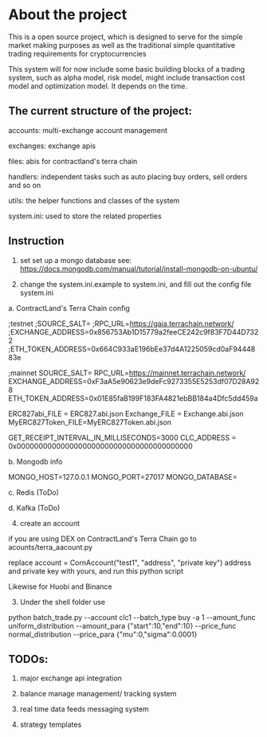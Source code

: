 # About the project

This is a open source project, which is designed to serve for the simple market making purposes as well as the traditional simple quantitative trading requirements for cryptocurrencies

This system will for now include some basic building blocks of a trading system, such as alpha model, risk model, might include transaction cost model and optimization model. It depends on the time. 

## The current structure of the project:

accounts: multi-exchange account management

exchanges: exchange apis

files: abis for contractland's terra chain

handlers: independent tasks such as auto placing buy orders, sell orders and so on 

utils: the helper functions and classes of the system

system.ini: used to store the related properties

## Instruction

1. set set up a mongo database see: https://docs.mongodb.com/manual/tutorial/install-mongodb-on-ubuntu/

2. change the system.ini.example to system.ini, and fill out the config file system.ini

a. ContractLand's Terra Chain config

;testnet
;SOURCE_SALT=
;RPC_URL=https://gaia.terrachain.network/
;EXCHANGE_ADDRESS=0x856753Ab1D15779a2feeCE242c9f83F7D44D7322
;ETH_TOKEN_ADDRESS=0x664C933aE196bEe37d4A1225059cd0aF9444883e

;mainnet
SOURCE_SALT=
RPC_URL=https://mainnet.terrachain.network/
EXCHANGE_ADDRESS=0xF3aA5e90623e9deFc9273355E5253df07D28A928
ETH_TOKEN_ADDRESS=0x01E85faB199F183FA4821ebBB184a4Dfc5dd459a

ERC827abi_FILE = ERC827.abi.json
Exchange_FILE = Exchange.abi.json
MyERC827Token_FILE=MyERC827Token.abi.json


GET_RECEIPT_INTERVAL_IN_MILLISECONDS=3000
CLC_ADDRESS = 0x0000000000000000000000000000000000000000

b. Mongodb info

MONGO_HOST=127.0.0.1
MONGO_PORT=27017
MONGO_DATABASE=

c. Redis (ToDo)

d. Kafka (ToDo)

4. create an account

if you are using DEX on ContractLand's Terra Chain go to acounts/terra_aacount.py 

replace account = CornAccount("test1", "address", "private key") address and private key with yours, and run this python script

Likewise for Huobi and Binance

3. Under the shell folder use 

python batch_trade.py --account clc1 --batch_type buy -a 1 --amount_func uniform_distribution --amount_para {"start":10,"end":10} --price_func normal_distribution --price_para {"mu":0,"sigma":0.0001}

## TODOs:
1. major exchange api integration

2. balance manage management/ tracking system

3. real time data feeds messaging system

4. strategy templates

